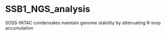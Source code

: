 # SSB1_NGS_analysis
SOSS-INTAC condensates maintain genome stability by attenuating R-loop accumulation
